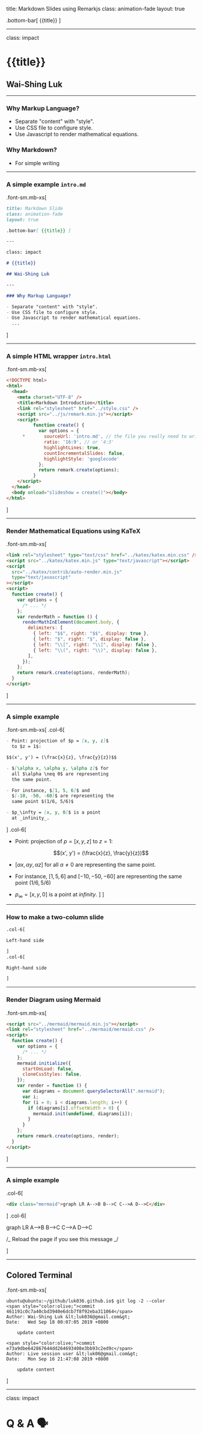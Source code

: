 title: Markdown Slides using Remarkjs
class: animation-fade
layout: true

.bottom-bar[ {{title}} ]

---

class: impact

# {{title}}

## Wai-Shing Luk

---

### Why Markup Language?

- Separate "content" with "style".
- Use CSS file to configure style.
- Use Javascript to render mathematical equations.

### Why Markdown?

- For simple writing

---

### A simple example `intro.md`

.font-sm.mb-xs[

```markdown
title: Markdown Slide
class: animation-fade
layout: true

.bottom-bar[ {{title}} ]

---

class: impact

# {{title}}

## Wai-Shing Luk

---

### Why Markup Language?

- Separate "content" with "style".
- Use CSS file to configure style.
- Use Javascript to render mathematical equations.
  ...
```

]

---

### A simple HTML wrapper `intro.html`

.font-sm.mb-xs[

```html
<!DOCTYPE html>
<html>
  <head>
    <meta charset="UTF-8" />
    <title>Markdown Introduction</title>
    <link rel="stylesheet" href="../style.css" />
    <script src="../js/remark.min.js"></script>
    <script>
          function create() {
            var options = {
      *       sourceUrl: 'intro.md', // the file you really need to write
              ratio: '16:9', // or '4:3'
              highlightLines: true,
              countIncrementalSlides: false,
              highlightStyle: 'googlecode'
            };
            return remark.create(options);
          }
    </script>
  </head>
  <body onload="slideshow = create()"></body>
</html>
```

]

---

### Render Mathematical Equations using KaTeX

.font-sm.mb-xs[

```html
<link rel="stylesheet" type="text/css" href="../katex/katex.min.css" />
<script src="../katex/katex.min.js" type="text/javascript"></script>
<script
  src="../katex/contrib/auto-render.min.js"
  type="text/javascript"
></script>
<script>
  function create() {
    var options = {
      /* ... */
    };
    var renderMath = function () {
      renderMathInElement(document.body, {
        delimiters: [
          { left: "$$", right: "$$", display: true },
          { left: "$", right: "$", display: false },
          { left: "\\[", right: "\\]", display: false },
          { left: "\\(", right: "\\)", display: false },
        ],
      });
    };
    return remark.create(options, renderMath);
  }
</script>
```

]

---

### A simple example

.font-sm.mb-xs[
.col-6[

```markdown
- Point: projection of $p = [x, y, z]$
  to $z = 1$:

$$(x', y') = (\frac{x}{z}, \frac{y}{z})$$

- $[\alpha x, \alpha y, \alpha z]$ for
  all $\alpha \neq 0$ are representing
  the same point.

- For instance, $[1, 5, 6]$ and
  $[-10, -50, -60]$ are representing the
  same point $(1/6, 5/6)$

- $p_\infty = [x, y, 0]$ is a point
  at _infinity_.
```

]
.col-6[

- Point: projection of $p = [x, y, z]$
  to $z = 1$:

$$(x', y') = (\frac{x}{z}, \frac{y}{z})$$

- $[\alpha x, \alpha y, \alpha z]$ for
  all $\alpha \neq 0$ are representing
  the same point.

- For instance, $[1, 5, 6]$ and
  $[-10, -50, -60]$ are representing the
  same point $(1/6, 5/6)$

- $p_\infty = [x, y, 0]$ is a point
  at _infinity_.
  ]
  ]

---

### How to make a two-column slide

```markdown
.col-6[

Left-hand side

]
.col-6[

Right-hand side

]
```

---

### Render Diagram using Mermaid

.font-sm.mb-xs[

```html
<script src="../mermaid/mermaid.min.js"></script>
<link rel="stylesheet" href="../mermaid/mermaid.css" />
<script>
  function create() {
    var options = {
      /* ... */
    };
    mermaid.initialize({
      startOnLoad: false,
      cloneCssStyles: false,
    });
    var render = function () {
      var diagrams = document.querySelectorAll(".mermaid");
      var i;
      for (i = 0; i < diagrams.length; i++) {
        if (diagrams[i].offsetWidth > 0) {
          mermaid.init(undefined, diagrams[i]);
        }
      }
    };
    return remark.create(options, render);
  }
</script>
```

]

---

### A simple example

.col-6[

```html
<div class="mermaid">graph LR A-->B B-->C C-->A D-->C</div>
```

]
.col-6[

<div class="mermaid">
graph LR
  A-->B
  B-->C
  C-->A
  D-->C

/_ Reload the page if you see this message _/

</div>

]

---

## Colored Terminal

.font-sm.mb-xs[

```terminal
ubuntu@ubuntu:~/github/luk036.github.io$ git log -2 --color
<span style="color:olive;">commit 461191c0c7a40cbd3940e6dcb7f8f92eba311064</span>
Author: Wai-Shing Luk &lt;luk036@gmail.com&gt;
Date:   Wed Sep 18 00:07:05 2019 +0800

    update content

<span style="color:olive;">commit e73a9dbe642867644dd264693408e3bb93c2ed9c</span>
Author: Live session user &lt;luk06@gmail.com&gt;
Date:   Mon Sep 16 21:47:08 2019 +0800

    update content
```

]

---

class: impact

# Q & A 🗣️
